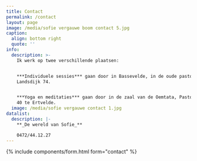 ```yaml
---
title: Contact
permalink: /contact
layout: page
image: /media/sofie vergauwe boom contact 5.jpg
caption:
  align: bottom right
  quote: ''
info:
  description: >-
    Ik werk op twee verschillende plaatsen:


    ***Individuele sessies*** gaan door in Bassevelde, in de oude pastorij,
    Landsdijk 74.


    ***Yoga en meditaties*** gaan door in de zaal van de Oemtata, Pastorijstraat
    40 te Ertvelde. 
  image: /media/sofie vergauwe contact 1.jpg
datalist:
  description: |-
    **_De wereld van Sofie_**

    0472/44.12.27
---
```

{% include components/form.html form="contact" %}
